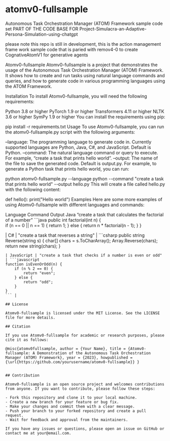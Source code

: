 # atomv0-fullsample
 Autonomous Task Orchestration Manager (ATOM) Framework sample code set
PART OF THE CODE BASE FOR Project-Simulacra-an-Adaptive-Persona-Simulation-using-chatgpt

please note this repo is still in development, this is the action management frame work sample code that is paried with remov4-0 to create CognativeAtomV1 for generative agents










Atomv0-fullsample
Atomv0-fullsample is a project that demonstrates the usage of the Autonomous Task Orchestration Manager (ATOM) Framework. It shows how to create and run tasks using natural language commands and queries, and how to generate code in various programming languages using the ATOM Framework.

Installation
To install Atomv0-fullsample, you will need the following requirements:

Python 3.8 or higher
PyTorch 1.9 or higher
Transformers 4.11 or higher
NLTK 3.6 or higher
SymPy 1.9 or higher
You can install the requirements using pip:

pip install -r requirements.txt
Usage
To use Atomv0-fullsample, you can run the atomv0-fullsample.py script with the following arguments:

–language: The programming language to generate code in. Currently supported languages are Python, Java, C#, and JavaScript. Default is Python.
–command: The natural language command or query to execute. For example, “create a task that prints hello world”.
–output: The name of the file to save the generated code. Default is output.py.
For example, to generate a Python task that prints hello world, you can run:

python atomv0-fullsample.py --language python --command "create a task that prints hello world" --output hello.py
This will create a file called hello.py with the following content:

def hello():
    print("Hello world")
Examples
Here are some more examples of using Atomv0-fullsample with different languages and commands:

Language	Command	Output
Java	“create a task that calculates the factorial of a number”	```java
public int factorial(int n) {		
if (n == 0 || n == 1) {
    return 1;
} else {
    return n * factorial(n - 1);
}
}

| C# | "create a task that reverses a string" | ```csharp
public string Reverse(string s) {
    char[] chars = s.ToCharArray();
    Array.Reverse(chars);
    return new string(chars);
}
``` |
| JavaScript | "create a task that checks if a number is even or odd" | ```javascript
function isEvenOrOdd(n) {
    if (n % 2 == 0) {
        return "even";
    } else {
        return "odd";
    }
}
``` |

## License

Atomv0-fullsample is licensed under the MIT License. See the LICENSE file for more details.

## Citation

If you use Atomv0-fullsample for academic or research purposes, please cite it as follows:

@misc{atomv0fullsample, author = {Your Name}, title = {Atomv0-fullsample: A Demonstration of the Autonomous Task Orchestration Manager (ATOM) Framework}, year = {2023}, howpublished = {\url{https://github.com/yourusername/atomv0-fullsample}} }


## Contribution

Atomv0-fullsample is an open source project and welcomes contributions from anyone. If you want to contribute, please follow these steps:

- Fork this repository and clone it to your local machine.
- Create a new branch for your feature or bug fix.
- Make your changes and commit them with a clear message.
- Push your branch to your forked repository and create a pull request.
- Wait for feedback and approval from the maintainers.

If you have any issues or questions, please open an issue on GitHub or contact me at your@email.com.